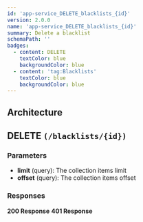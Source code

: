 ```yaml
---
id: 'app-service_DELETE_blacklists_{id}'
version: 2.0.0
name: 'app-service_DELETE_blacklists_{id}'
summary: Delete a blacklist
schemaPath: ''
badges:
  - content: DELETE
    textColor: blue
    backgroundColor: blue
  - content: 'tag:Blacklists'
    textColor: blue
    backgroundColor: blue
---
```

## Architecture
<NodeGraph />



## DELETE `(/blacklists/{id})`

### Parameters
- **limit** (query): The collection items limit
- **offset** (query): The collection items offset




### Responses
**200 Response**
<SchemaViewer file="response-200.json" maxHeight="500" id="response-200" />
      **401 Response**
<SchemaViewer file="response-401.json" maxHeight="500" id="response-401" />

